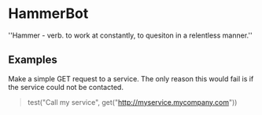 # HammerBot #

''Hammer - verb. to work at constantly, to quesiton in a relentless manner.''

## Examples ##

Make a simple GET request to a service.  The only reason this would fail is if
the service could not be contacted.

  > test("Call my service",
  >   get("http://myservice.mycompany.com"))


